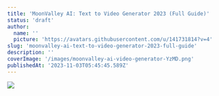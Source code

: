 ```yaml
---
title: 'MoonValley AI: Text to Video Generator 2023 (Full Guide)'
status: 'draft'
author:
  name: ''
  picture: 'https://avatars.githubusercontent.com/u/141731814?v=4'
slug: 'moonvalley-ai-text-to-video-generator-2023-full-guide'
description: ''
coverImage: '/images/moonvalley-ai-video-generator-YzMD.png'
publishedAt: '2023-11-03T05:45:45.589Z'
---
```


![](/images/moonvalley-ai-video-generator-Y0MD.png)



